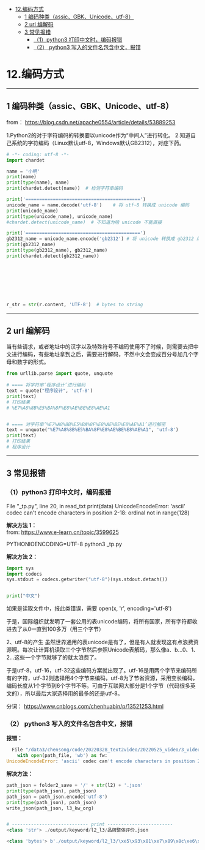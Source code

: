 
- [12.编码方式](#12编码方式)
  - [1 编码种类（assic、GBK、Unicode、utf-8）](#1-编码种类assicgbkunicodeutf-8)
  - [2 url 编解码](#2-url-编解码)
  - [3 常见报错](#3-常见报错)
    - [（1）python3 打印中文时，编码报错](#1python3-打印中文时编码报错)
    - [（2） python3 写入的文件名包含中文，报错](#2-python3-写入的文件名包含中文报错)


# 12.编码方式

---------------------------------------------------------

## 1 编码种类（assic、GBK、Unicode、utf-8）

from： https://blog.csdn.net/apache0554/article/details/53889253


1.Python2的对于字符编码的转换要以unicode作为“中间人”进行转化。
2.知道自己系统的字符编码（Linux默认utf-8，Windows默认GB2312），对症下药。
```python
# -*- coding: utf-8 -*-
import chardet

name = '小明'
print(name)
print(type(name), name)
print(chardet.detect(name))  # 检测字符串编码

print('==========================================')
unicode_name = name.decode('utf-8')    # 将 utf-8 转换成 unicode 编码
print(unicode_name)
print(type(unicode_name), unicode_name)
#chardet.detect(unicode_name)  # 不知道为啥 unicode 不能直接

print('==========================================')
gb2312_name = unicode_name.encode('gb2312') # 将 unicode 转换成 gb2312 编码
print(gb2312_name)
print(type(gb2312_name), gb2312_name)
print(chardet.detect(gb2312_name))








r_str = str(r.content, 'UTF-8')  # bytes to string


```





---------------------------------------------------------


## 2 url 编解码

当有些请求，或者地址中的汉字以及特殊符号不编码使用不了时候，则需要去把中文进行编码，有些地址拿到之后，需要进行解码，不然中文会变成百分号加几个字母和数字的形式。

```python
from urllib.parse import quote, unquote
 
# ==== 将字符串‘程序设计’进行编码
text = quote("程序设计", 'utf-8')
print(text)
# 打印结果
# %E7%A8%8B%E5%BA%8F%E8%AE%BE%E8%AE%A1


# ==== 对字符串‘%E7%A8%8B%E5%BA%8F%E8%AE%BE%E8%AE%A1’进行解密
text = unquote("%E7%A8%8B%E5%BA%8F%E8%AE%BE%E8%AE%A1", 'utf-8')
print(text)
# 打印结果
# 程序设计
```

---------------------------------------------------------

## 3 常见报错
### （1）python3 打印中文时，编码报错
  File "_tp.py", line 20, in read_txt
    print(data)
UnicodeEncodeError: 'ascii' codec can't encode characters in position 2-18: ordinal not in range(128)

**解决方法 1：**   
from: https://www.e-learn.cn/topic/3599625

PYTHONIOENCODING=UTF-8   python3 _tp.py 


**解决方法 2：**  
```python
import sys
import codecs
sys.stdout = codecs.getwriter("utf-8")(sys.stdout.detach())


print("中文")
```


如果是读取文件中，报此类错误，需要  open(x, 'r', encoding='utf-8')


于是，国际组织就发明了一套公用的表unicode编码，将所有国家，所有字符都收进去了从0一直到100多万（用三个字节）

2、utf-8的产生
虽然世界通用的表unicode是有了，但是有人就发现这有点浪费资源啊。每次让计算机读取三个字节然后参照Unicode表解码，那么像a、b...0、1、2...这些一个字节就够了的就太浪费了。

于是utf-8，utf-16，utf-32这些编码方案就出现了。utf-16是用两个字节来编码所有的字符，utf-32则选择用4个字节来编码，utf-8为了节省资源，采用变长编码，编码长度从1个字节到6个字节不等。可由于互联网大部分是1个字节（代码很多英文的），所以最后大家选择用的最多的还是utf-8。

分词： https://www.cnblogs.com/chenhuabin/p/13521253.html


### （2） python3 写入的文件名包含中文，报错

**报错：** 

```python
  File "/data3/chensong/code/20220328_text2video/20220525_video/3_video_label/0_by_carFunc_img/3_text/script/rw_file.py", line 44, in write_json
    with open(path_file, 'wb') as fw:
UnicodeEncodeError: 'ascii' codec can't encode characters in position 23-25: ordinal not in range(128)


```

**解决方法：**

```python
path_json = folder2_save + '/' + str(l2) + '.json'
print(type(path_json), path_json)
path_json = path_json.encode('utf-8')
print(type(path_json), path_json)
write_json(path_json, l3_kw_org)


# ---------------------------- print ------------------------
<class 'str'> ./output/keyword/l2_l3/品牌整体评价.json

<class 'bytes'> b'./output/keyword/l2_l3/\xe5\x93\x81\xe7\x89\x8c\xe6\x95\xb4\xe4\xbd\x93\xe8\xaf\x84\xe4\xbb\xb7.json'
```





